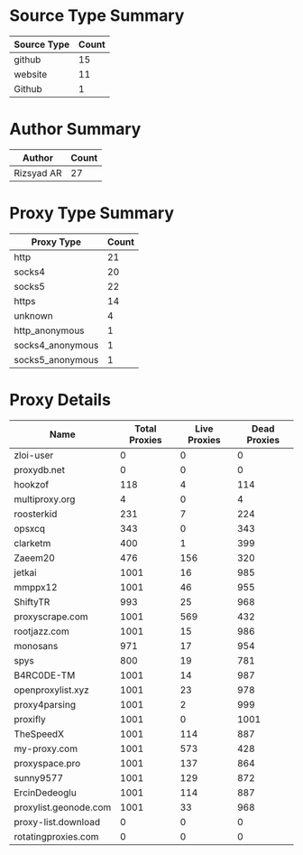# Source Type Summary

| Source Type | Count |
|-------------|-------|
| github | 15 |
| website | 11 |
| Github | 1 |


# Author Summary

| Author | Count |
|--------|-------|
| Rizsyad AR | 27 |


# Proxy Type Summary

| Proxy Type | Count |
|------------|-------|
| http | 21 |
| socks4 | 20 |
| socks5 | 22 |
| https | 14 |
| unknown | 4 |
| http_anonymous | 1 |
| socks4_anonymous | 1 |
| socks5_anonymous | 1 |


# Proxy Details

| Name | Total Proxies | Live Proxies | Dead Proxies |
|------|---------------|--------------|---------------|
| zloi-user | 0 | 0 | 0 |
| proxydb.net | 0 | 0 | 0 |
| hookzof | 118 | 4 | 114 |
| multiproxy.org | 4 | 0 | 4 |
| roosterkid | 231 | 7 | 224 |
| opsxcq | 343 | 0 | 343 |
| clarketm | 400 | 1 | 399 |
| Zaeem20 | 476 | 156 | 320 |
| jetkai | 1001 | 16 | 985 |
| mmppx12 | 1001 | 46 | 955 |
| ShiftyTR | 993 | 25 | 968 |
| proxyscrape.com | 1001 | 569 | 432 |
| rootjazz.com | 1001 | 15 | 986 |
| monosans | 971 | 17 | 954 |
| spys | 800 | 19 | 781 |
| B4RC0DE-TM | 1001 | 14 | 987 |
| openproxylist.xyz | 1001 | 23 | 978 |
| proxy4parsing | 1001 | 2 | 999 |
| proxifly | 1001 | 0 | 1001 |
| TheSpeedX | 1001 | 114 | 887 |
| my-proxy.com | 1001 | 573 | 428 |
| proxyspace.pro | 1001 | 137 | 864 |
| sunny9577 | 1001 | 129 | 872 |
| ErcinDedeoglu | 1001 | 114 | 887 |
| proxylist.geonode.com | 1001 | 33 | 968 |
| proxy-list.download | 0 | 0 | 0 |
| rotatingproxies.com | 0 | 0 | 0 |
